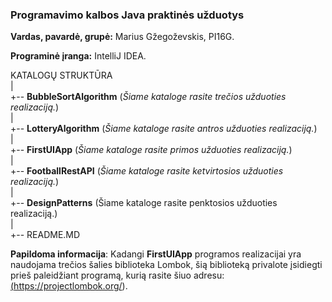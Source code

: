 ### Programavimo kalbos Java praktinės užduotys

**Vardas, pavardė, grupė:** Marius Gžegoževskis, PI16G.

**Programinė įranga:** IntelliJ IDEA.

KATALOGŲ STRUKTŪRA\
|\
+-- <b>BubbleSortAlgorithm</b> (<i>Šiame kataloge rasite trečios užduoties realizaciją.</i>)\
|\
+-- <b>LotteryAlgorithm</b> (<i>Šiame kataloge rasite antros užduoties realizaciją.</i>)\
|\
+-- <b>FirstUIApp</b> (<i>Šiame kataloge rasite primos užduoties realizaciją.</i>)\
|\
+-- <b>FootballRestAPI</b> (<i>Šiame kataloge rasite ketvirtosios užduoties realizaciją.</i>)\
|\
+-- <b>DesignPatterns</b> (Šiame kataloge rasite penktosios užduoties realizaciją.)\
|\
+-- README.MD

**Papildoma informacija**: Kadangi **FirstUIApp** programos realizacijai yra naudojama trečios šalies biblioteka Lombok, šią biblioteką privalote įsidiegti prieš paleidžiant programą, kurią rasite šiuo adresu: <a href="https://projectlombok.org/" target="_blank">(https://projectlombok.org/)</a>.
